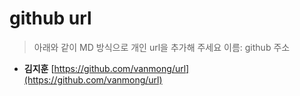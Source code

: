 # github url
> 아래와 같이 MD 방식으로 개인 url을 추가해 주세요
> 이름: github 주소

* **김지훈** [https://github.com/vanmong/url](https://github.com/vanmong/url)
